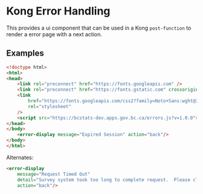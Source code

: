 # Kong Error Handling

This provides a ui component that can be used in a Kong `post-function` to render
a error page with a next action.

## Examples

```html
<!doctype html>
<html>
<head>
    <link rel="preconnect" href="https://fonts.googleapis.com" />
    <link rel="preconnect" href="https://fonts.gstatic.com" crossorigin />
    <link
        href="https://fonts.googleapis.com/css2?family=Noto+Sans:wght@200;700&display=swap"
        rel="stylesheet"
    />
    <script src="https://bcstats-dev.apps.gov.bc.ca/errors.js?v=1.0.0"></script>
</head>
</body>
    <error-display message="Expired Session" action="back"/>
</body>
</html>
```

Alternates:

```html
<error-display 
    message="Request Timed Out"
    detail="Survey system took too long to complete request.  Please click the back button and try submitting again"
    action="back"/>
```
